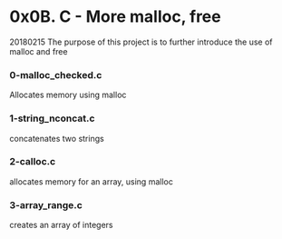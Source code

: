 # 0x0B. C - More malloc, free

20180215
The purpose of this project is to further introduce the use of malloc and free

### 0-malloc_checked.c
Allocates memory using malloc

### 1-string_nconcat.c
concatenates two strings

### 2-calloc.c
allocates memory for an array, using malloc

### 3-array_range.c
creates an array of integers
